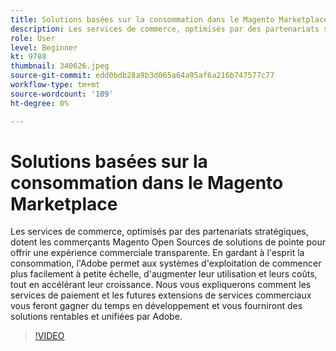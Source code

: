 ```yaml
---
title: Solutions basées sur la consommation dans le Magento Marketplace
description: Les services de commerce, optimisés par des partenariats stratégiques, dotent les marchands Magento Open Sources de solutions de pointe pour offrir une expérience commerciale transparente.. (Les descriptions doivent comporter entre 60 et 160 caractères)
role: User
level: Beginner
kt: 9788
thumbnail: 340626.jpeg
source-git-commit: edd0bdb28a9b3d065a64a95af6a216b747577c77
workflow-type: tm+mt
source-wordcount: '109'
ht-degree: 0%

---
```


# Solutions basées sur la consommation dans le Magento Marketplace

Les services de commerce, optimisés par des partenariats stratégiques, dotent les commerçants Magento Open Sources de solutions de pointe pour offrir une expérience commerciale transparente. En gardant à l&#39;esprit la consommation, l&#39;Adobe permet aux systèmes d&#39;exploitation de commencer plus facilement à petite échelle, d&#39;augmenter leur utilisation et leurs coûts, tout en accélérant leur croissance. Nous vous expliquerons comment les services de paiement et les futures extensions de services commerciaux vous feront gagner du temps en développement et vous fourniront des solutions rentables et unifiées par Adobe.

>[!VIDEO](https://video.tv.adobe.com/v/340626/?quality=12&learn=on)

